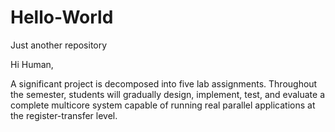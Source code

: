 # Hello-World
Just another repository

Hi Human,

A significant project is decomposed into five lab assignments. Throughout
the semester, students will gradually design, implement, test, and
evaluate a complete multicore system capable of running real parallel
applications at the register-transfer level.

